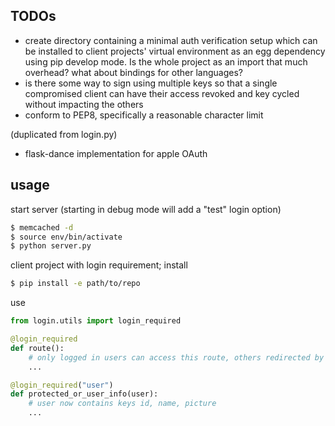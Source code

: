 ## TODOs
- create directory containing a minimal auth verification setup which can be
installed to client projects' virtual environment as an egg dependency using pip
develop mode. Is the whole project as an import that much overhead? what about
bindings for other languages?
- is there some way to sign using multiple keys so that a single compromised
client can have their access revoked and key cycled without impacting the others
- conform to PEP8, specifically a reasonable character limit

(duplicated from login.py)
- flask-dance implementation for apple OAuth

## usage
start server (starting in debug mode will add a "test" login option)
```bash
$ memcached -d
$ source env/bin/activate
$ python server.py
```
client project with login requirement; install
```bash
$ pip install -e path/to/repo
```
use
```python
from login.utils import login_required

@login_required
def route():
    # only logged in users can access this route, others redirected by flask
    ...

@login_required("user")
def protected_or_user_info(user):
    # user now contains keys id, name, picture
    ...
```
